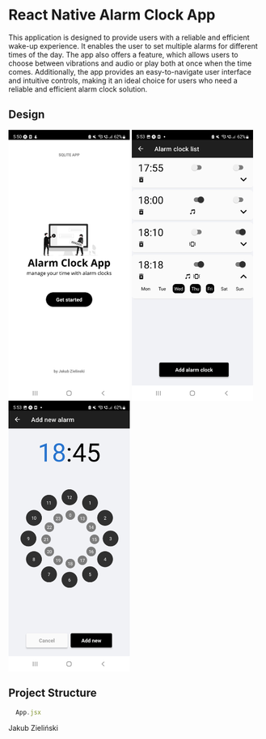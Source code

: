 # React Native Alarm Clock App

This application is designed to provide users with a reliable and efficient wake-up experience. It enables the user to set multiple alarms for different times of the day. The app also offers a feature, which allows users to choose between vibrations and audio or play both at once when the time comes. Additionally, the app provides an easy-to-navigate user interface and intuitive controls, making it an ideal choice for users who need a reliable and efficient alarm clock solution.

## Design
<div>
<img align=top src="https://raw.githubusercontent.com/jzielinski47/react-native-alarm-clock-app/master/assets/screenshots/Screenshot_20221220-175014.jpg" width="240">
<img align=top src="https://raw.githubusercontent.com/jzielinski47/react-native-alarm-clock-app/master/assets/screenshots/Screenshot_20221220-175301.jpg" width="240">
<img align=top src="https://raw.githubusercontent.com/jzielinski47/react-native-alarm-clock-app/master/assets/screenshots/Screenshot_20221220-175323.jpg" width="240">
</div>

## Project Structure

```jsx
  App.jsx
```

Jakub Zieliński

